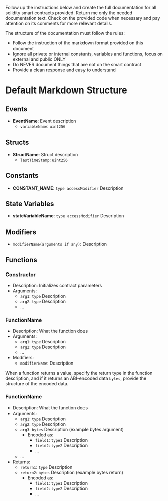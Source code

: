 Follow up the instructions below and create the full documentation for all solidity smart contracts provided. Return me only the needed documentation text. Check on the provided code when necessary and pay attention on its comments for more relevant details.

The structure of the documentation must follow the rules:
- Follow the instruction of the markdown format provided on this document
- Ignore all private or internal constants, variables and functions, focus on external and public ONLY
- Do NEVER document things that are not on the smart contract
- Provide a clean response and easy to understand

# Default Markdown Structure
## **Events**
- **EventName**: Event description
    - `variableName`: `uint256`

## Structs

- **StructName**: Struct description
    - `lastTimeStamp`: `uint256`

## Constants

- **CONSTANT_NAME**: `type accessModifier` Description

## State Variables

- **stateVariableName**: `type accessModifier` Description

## Modifiers

- `modifierName(arguments if any)`: Description

## Functions

### Constructor

- Description: Initializes contract parameters
- Arguments:
    - `arg1`: `type` Description
    - `arg2`: `type` Description
    - ...

### FunctionName

- Description: What the function does
- Arguments:
    - `arg1`: `type` Description
    - `arg2`: `type` Description
    - ...
- Modifiers:
    - `modifierName`: Description

When a function returns a value, specify the return type in the function description, and if it returns an ABI-encoded data `bytes`, provide the structure of the encoded data.

### **FunctionName**

- Description: What the function does
- Arguments:
    - `arg1`: `type` Description
    - `arg2`: `type` Description
    - `arg3`: `bytes` Description (example bytes argument)
        - Encoded as:
            - `field1`: `type1` Description
            - `field2`: `type2` Description
            - ...
    - ...
- Returns:
    - `return1`: `type` Description
    - `return2`: `bytes` Description (example bytes return)
        - Encoded as:
            - `field1`: `type1` Description
            - `field2`: `type2` Description
            - ...
